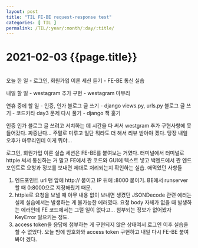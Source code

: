 ```yaml
---
layout: post
title: "TIL FE-BE request-response test"
categories: [ TIL ]
permalink: /TIL/:year/:month/:day/:title/
---
```


# 2021-02-03 {{page.title}}
&nbsp;  
오늘 한 일
    - 로그인, 회원가입 이론 세션 듣기
    - FE-BE 통신 실습

내일 할 일
    - westagram 추가 구현
    - westagram 마무리

연휴 중에 할 일
    - 인증, 인가 블로그 글 쓰기
    - django views.py, urls.py 블로그 글 쓰기
    - 코드카타 day3 문제 다시 풀기
    - django 책 훑기

인증 인가 블로그 글 쓰려고 서치하는 데 시간을 다 써서 westgram 추가 구현사항에 못 들어갔다. 짜증난다... 주말로 미루고 일단 뭐라도 더 해서 리뷰 받아야 겠다. 당장 내일 오후가 마무리인데 이게 뭐야...  

로그인, 회원가입 이론 실습 세션은 FE-BE를 붙여보는 거였다. 터미널에서 터미널로 httpie 써서 통신하는 거 말고 FE에서 짠 코드와 GUI에 텍스트 넣고 백엔드에서 짠 엔드포인트로 요청과 정보를 보내면 제대로 처리되는지 확인하는 실습.
애먹었던 사항들
1. 엔드포인트 url 맨 앞에 http:// 붙이고 IP 뒤에 :8000 붙이기. BE에서 runserver할 때 0:8000으로 지정해줬기 때문.
2. httpie로 요청을 보낼 때 아무 내용 없이 보내면 생겼던 JSONDecode 관련 에러는 실제 실습에서는 발생하는 게 불가능한 에러였다. 요청 body 자체가 없을 때 발생하는 에러인데 FE 코드에서는 그럴 일이 없다고... 첨부되는 정보가 없어봤자 KeyError 일으키는 정도.
3. access token을 응답에 첨부하는 게 구현되지 않은 상태여서 로그인 이후 실습을 할 수 없었다.
오늘 밤에 암호화와 access token 구현하고 내일 다시 FE-BE 붙여봐야 겠다.
